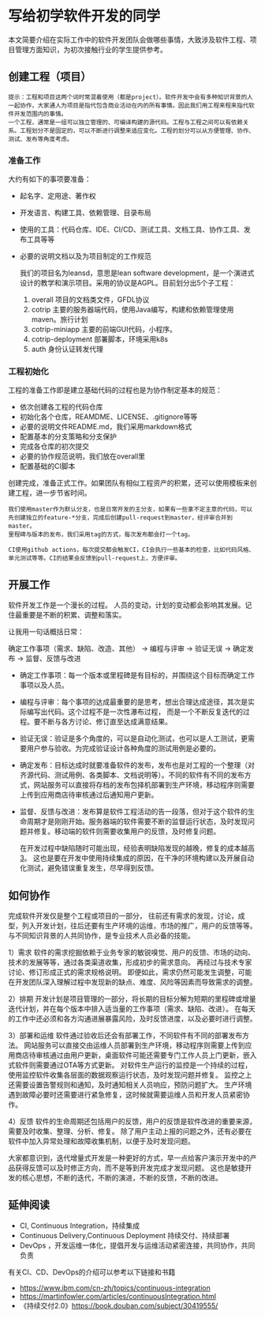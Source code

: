 # 写给初学软件开发的同学

本文简要介绍在实际工作中的软件开发团队会做哪些事情，大致涉及软件工程、项目管理方面知识，为初次接触行业的学生提供参考。


## 创建工程（项目）

    提示：工程和项目这两个词时常混着使用（都是project）。软件开发中会有多种知识背景的人一起协作，大家通人为项目是指代包含商业活动在内的所有事情。因此我们用工程来程来指代软件开发范围内的事情。
    一个工程，通常是一组可以独立管理的、可编译构建的源代码。工程与工程之间可以有依赖关系。工程划分不是固定的，可以不断进行调整来适应变化。工程的划分可以从方便管理、协作、测试、发布等角度考虑。


### 准备工作

大约有如下的事项要准备：
- 起名字、定用途、著作权
- 开发语言、构建工具、依赖管理、目录布局
- 使用的工具：代码仓库、IDE、CI/CD、测试工具、文档工具、协作工具、发布工具等等
- 必要的说明文档以及为项目制定的工作规范


    我们的项目名为leansd，意思是lean software development，是一个演进式设计的教学和演示项目。采用的协议是AGPL。目前划分出5个子工程：
    1. overall 项目的文档类文件，GFDL协议
    2. cotrip 主要的服务器端代码，使用Java编写，构建和依赖管理使用maven。旅行计划
    3. cotrip-miniapp 主要的前端GUI代码，小程序。 
    4. cotrip-deployment 部署脚本，环境采用k8s
    5. auth 身份认证转发代理

### 工程初始化

工程的准备工作即是建立基础代码的过程也是为协作制定基本的规范：

- 依次创建各工程的代码仓库
- 初始化各个仓库，REAMDME、LICENSE、.gitignore等等
- 必要的说明文件README.md，我们采用markdown格式
- 配置基本的分支策略和分支保护
- 完成各仓库的初次提交
- 必要的协作规范说明，我们放在overall里
- 配置基础的CI脚本

创建完成，准备正式工作。如果团队有相似工程资产的积累，还可以使用模板来创建工程，进一步节省时间。

    我们使用master作为默认分支，也是日常开发的主分支，如果有一些拿不定主意的代码，可以先创建独立的feature-*分支，完成后创建pull-request到master，经评审合并到master。
    里程碑与版本的发布，我们采用tag的方式，每次发布都会打一个tag。

    CI使用github actions，每次提交都会触发CI，CI会执行一些基本的检查，比如代码风格、单元测试等等。CI的结果会反馈到pull-request上，方便评审。

## 开展工作

软件开发工作是一个漫长的过程。 人员的变动，计划的变动都会影响其发展。记住最重要是不断的积累、调整和落实。

让我用一句话概括日常：

确定工作事项（需求、缺陷、改造、其他） → 编程与评审 → 验证无误 → 确定发布 → 监督、反馈与改进

- 确定工作事项：每一个版本或里程碑是有目标的，并围绕这个目标而确定工作事项以及人员。
- 编程与评审：每个事项的达成最重要的是思考，想出合理达成途径，其次是实际编写出代码。这个过程不是一次性瀑布过程， 而是一个不断反复迭代的过程。要不断与各方讨论、修订直至达成满意结果。
- 验证无误：验证是多个角度的，可以是自动化测试，也可以是人工测试，更需要用户参与验收。为完成验证设计各种角度的测试用例是必要的。
- 确定发布：目标达成时就要准备软件的发布，发布也是对工程的一个整理（对齐源代码、测试用例、各类脚本、文档说明等）。不同的软件有不同的发布方式，网站服务可以直接将存档的发布包择机部署到生产环境，移动程序则需要上传到应用商店待审核通过后通知用户更新。
- 监督、反馈与改进：发布算是软件工程活动的告一段落，但对于这个软件的生命周期才是刚刚开始。服务器端的软件需要不断的监督运行状态，及时发现问题并修复。移动端的软件则需要收集用户的反馈，及时修复问题。


    在开发过程中缺陷随时可能出现，经验表明缺陷发现的越晚，修复的成本越高[3]。
    这也是要在开发中使用持续集成的原因，在干净的环境构建以及开展自动化测试，避免错误重复发生，尽早得到反馈。

## 如何协作

完成软件开发仅是整个工程或项目的一部分，
往前还有需求的发现，讨论，成型，列入开发计划，往后还要有生产环境的运维，市场的推广，用户的反馈等等。
与不同知识背景的人共同协作，是专业技术人员必备的技能。

1）需求
软件的需求挖掘依赖于业务专家的敏锐嗅觉、用户的反馈、市场的动向、技术的发展等等，通过各类渠道收集，形成初步的需求意向。
再经过与技术专家讨论、修订形成正式的需求规格说明。
即便如此，需求仍然可能发生调整，可能在开发团队深入理解过程中发现新的缺点、难度、风险等因素而导致需求的调整。

2）排期
开发计划是项目管理的一部分，将长期的目标分解为短期的里程碑或增量迭代计划，并在每个版本中排入适当量的工作事项（需求、缺陷、改进）。
在每天的工作中还必须和各方沟通进展暴露风险，及时反馈进度，以及必要时进行调整。

3）部署和运维
软件通过验收后还会有部署工作，不同软件有不同的部署发布方法。
网站服务可以直接交由运维人员部署到生产环境，移动程序则需要上传到应用商店待审核通过由用户更新，桌面软件可能还需要专门工作人员上门更新，嵌入式软件则需要通过OTA等方式更新。
对软件生产运行的监控是一个持续的过程，使用监控软件收集各层面的数据观察运行状态，及时发现问题并修复。
监控之上还需要设置告警规则和通知，及时通知相关人员响应，预防问题扩大。
生产环境遇到故障必要时还需要进行紧急修复，这时候就需要运维人员和开发人员紧密协作。

4）反馈
软件的生命周期还包括用户的反馈，用户的反馈是软件改进的重要来源，需要及时收集、整理、分析、修复。
除了用户主动上报的问题之外，还有必要在软件中加入异常处理和故障收集机制，以便于及时发现问题。

大家都意识到，迭代增量式开发是一种更好的方式，早一点给客户演示开发中的产品获得反馈可以及时修正方向，而不是等到开发完成才发现问题。
这也是敏捷开发的核心思想，不断的迭代，不断的演进，不断的反馈，不断的改进。


## 延伸阅读

- CI, Continuous Integration，持续集成
- Continuous Delivery,Continuous Deployment 持续交付、持续部署
- DevOps ，开发运维一体化，提倡开发与运维活动紧密连接，共同协作，共同负责

有关CI、CD、DevOps的介绍可以参考以下链接和书籍
- https://www.ibm.com/cn-zh/topics/continuous-integration
- https://martinfowler.com/articles/continuousIntegration.html
- 《持续交付2.0》https://book.douban.com/subject/30419555/

[3]: <https://deepsource.io/blog/exponential-cost-of-fixing-bugs/> "缺陷成本"
